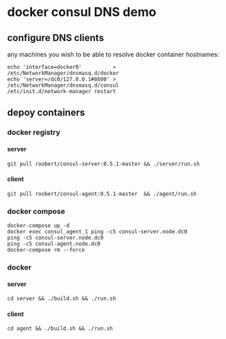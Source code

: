 # docker consul DNS demo

## configure DNS clients

any machines you wish to be able to resolve docker container hostnames:

```
echo 'interface=docker0'          > /etc/NetworkManager/dnsmasq.d/docker
echo 'server=/dc0/127.0.0.1#8600' > /etc/NetworkManager/dnsmasq.d/consul
/etc/init.d/network-manager restart
```

## depoy containers

### docker registry

#### server
```
git pull roobert/consul-server:0.5.1-master && ./server/run.sh
```

#### client
```
git pull roobert/consul-agent:0.5.1-master  && ./agent/run.sh
```

### docker compose

```
docker-compose up -d
docker exec consul_agent_1 ping -c5 consul-server.node.dc0
ping -c5 consul-server.node.dc0
ping -c5 consul-agent.node.dc0
docker-compose rm --force
```

### docker

#### server
```
cd server && ./build.sh && ./run.sh
```

#### client
```
cd agent && ./build.sh && ./run.sh
```
